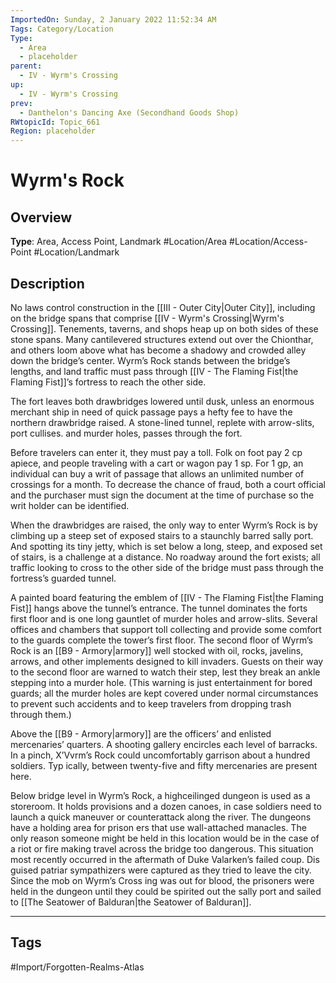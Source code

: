 ```yaml
---
ImportedOn: Sunday, 2 January 2022 11:52:34 AM
Tags: Category/Location
Type:
  - Area
  - placeholder
parent:
  - IV - Wyrm's Crossing
up:
  - IV - Wyrm's Crossing
prev:
  - Danthelon's Dancing Axe (Secondhand Goods Shop)
RWtopicId: Topic_661
Region: placeholder
---
```

# Wyrm's Rock
## Overview
**Type**: Area, Access Point, Landmark
#Location/Area #Location/Access-Point #Location/Landmark

## Description
No laws control construction in the [[III - Outer City|Outer City]], including on the bridge spans that comprise [[IV - Wyrm's Crossing|Wyrm's Crossing]]. Tenements, taverns, and shops heap up on both sides of these stone spans. Many cantilevered structures extend out over the Chionthar, and others loom above what has become a shadowy and crowded alley down the bridge’s center. Wyrm’s Rock stands between the bridge’s lengths, and land traffic must pass through [[IV - The Flaming Fist|the Flaming Fist]]’s fortress to reach the other side.

The fort leaves both drawbridges lowered until dusk, unless an enormous merchant ship in need of quick passage pays a hefty fee to have the northern drawbridge raised. A stone-lined tunnel, replete with arrow-slits, port cullises. and murder holes, passes through the fort.

Before travelers can enter it, they must pay a toll. Folk on foot pay 2 cp apiece, and people traveling with a cart or wagon pay 1 sp. For 1 gp, an individual can buy a writ of passage that allows an unlimited number of crossings for a month. To decrease the chance of fraud, both a court official and the purchaser must sign the document at the time of purchase so the writ holder can be identified.

When the drawbridges are raised, the only way to enter Wyrm’s Rock is by climbing up a steep set of exposed stairs to a staunchly barred sally port. And spotting its tiny jetty, which is set below a long, steep, and exposed set of stairs, is a challenge at a distance. No roadway around the fort exists; all traffic looking to cross to the other side of the bridge must pass through the fortress’s guarded tunnel.

A painted board featuring the emblem of [[IV - The Flaming Fist|the Flaming Fist]] hangs above the tunnel’s entrance. The tunnel dominates the forts first floor and is one long gauntlet of murder holes and arrow-slits. Several offices and chambers that support toll collecting and provide some comfort to the guards complete the tower’s first floor. The second floor of Wyrm’s Rock is an [[B9 - Armory|armory]] well stocked with oil, rocks, javelins, arrows, and other implements designed to kill invaders. Guests on their way to the second floor are warned to watch their step, lest they break an ankle stepping into a murder hole. (This warning is just entertainment for bored guards; all the murder holes are kept covered under normal circumstances to prevent such accidents and to keep travelers from dropping trash through them.)

Above the [[B9 - Armory|armory]] are the officers’ and enlisted mercenaries’ quarters. A shooting gallery encircles each level of barracks. In a pinch, X’Vvrm’s Rock could uncomfortably garrison about a hundred soldiers. Typ ically, between twenty-five and fifty mercenaries are present here.

Below bridge level in Wyrm’s Rock, a highceilinged dungeon is used as a storeroom. It holds provisions and a dozen canoes, in case soldiers need to launch a quick maneuver or counterattack along the river. The dungeons have a holding area for prison ers that use wall-attached manacles. The only reason someone might be held in this location would be in the case of a riot or fire making travel across the bridge too dangerous. This situation most recently occurred in the aftermath of Duke Valarken’s failed coup. Dis guised patriar sympathizers were captured as they tried to leave the city. Since the mob on Wyrm’s Cross ing was out for blood, the prisoners were held in the dungeon until they could be spirited out the sally port and sailed to [[The Seatower of Balduran|the Seatower of Balduran]].


---
## Tags
#Import/Forgotten-Realms-Atlas

